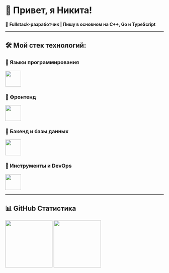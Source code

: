 # 👋 Привет, я Никита!  

🚀 **Fullstack-разработчик | Пишу в основном на C++, Go и TypeScript**  

---

## 🛠️ Мой стек технологий:


### 🔹 Языки программирования  
<p align="left">
  <img src="https://skillicons.dev/icons?i=cpp,go,ts,js,python,rust" height="50">
</p>

### 🔹 Фронтенд  
<p align="left">
  <img src="https://skillicons.dev/icons?i=react,next,tailwind,html,css,sass" height="50">
</p>

### 🔹 Бэкенд и базы данных  
<p align="left">
  <img src="https://skillicons.dev/icons?i=nodejs,express,postgres,mongodb,redis,prisma" height="50">
</p>

### 🔹 Инструменты и DevOps  
<p align="left">
  <img src="https://skillicons.dev/icons?i=git,docker,linux,nginx,webpack,bash" height="50">
</p>

---

## 📊 GitHub Статистика
<p align="left">
  <img src="https://github-readme-stats.vercel.app/api?username=nikita&show_icons=true&theme=radical" height="150">
  <img src="https://github-readme-stats.vercel.app/api/top-langs/?username=nikita&layout=compact&theme=radical" height="150">
</p>
